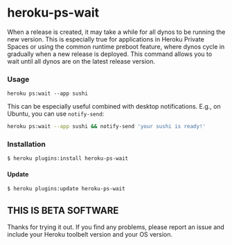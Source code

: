 # heroku-ps-wait

When a release is created, it may take a while for all dynos to be
running the new version. This is especially true for applications in
Heroku Private Spaces or using the common runtime preboot feature,
where dynos cycle in gradually when a new release is deployed. This
command allows you to wait until all dynos are on the latest release
version.

### Usage

`heroku ps:wait --app sushi`

This can be especially useful combined with desktop
notifications. E.g., on Ubuntu, you can use `notify-send`:

```bash
heroku ps:wait --app sushi && notify-send 'your sushi is ready!'
```

### Installation

```bash
$ heroku plugins:install heroku-ps-wait
```

#### Update

```bash
$ heroku plugins:update heroku-ps-wait
```

## THIS IS BETA SOFTWARE

Thanks for trying it out. If you find any problems, please report an
issue and include your Heroku toolbelt version and your OS version.
